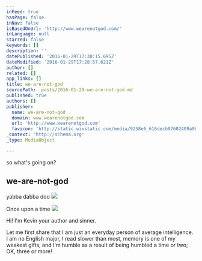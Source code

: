 ```yaml
---
inFeed: true
hasPage: false
inNav: false
isBasedOnUrl: 'http://www.wearenotgod.com/'
inLanguage: null
starred: false
keywords: []
description: ''
datePublished: '2016-01-29T17:30:15.695Z'
dateModified: '2016-01-29T17:28:57.621Z'
author: []
related: []
app_links: []
title: we-are-not-god
sourcePath: _posts/2016-01-29-we-are-not-god.md
published: true
authors: []
publisher:
  name: we-are-not-god
  domain: www.wearenotgod.com
  url: 'http://www.wearenotgod.com'
  favicon: 'http://static.wixstatic.com/media/9258e6_616decb07602409a9b91eeb9d8807877.png/v1/fill/w_16%2Ch_16%2Clg_1/9258e6_616decb07602409a9b91eeb9d8807877.png'
_context: 'http://schema.org'
_type: MediaObject

---
```

so what's going on?

<article style=""><h1>we-are-not-god</h1></article>

yabba dabba doo
![](https://the-grid-user-content.s3-us-west-2.amazonaws.com/a3dbde79-0d0e-466e-b6f5-70c5ce6d8ed1.jpg)

Once upon a time
![](https://the-grid-user-content.s3-us-west-2.amazonaws.com/1117ffb4-e6a8-4703-9c66-7ea9f0118911.jpg)

Hi! I'm Kevin your
author and sinner. 

Let me first share
that I am just an everyday person of average intelligence. I am no English
major, I read slower than most, memory is one of my weakest gifts, and I'm
humble as a result of being humbled a time or two; OK, three or more!
